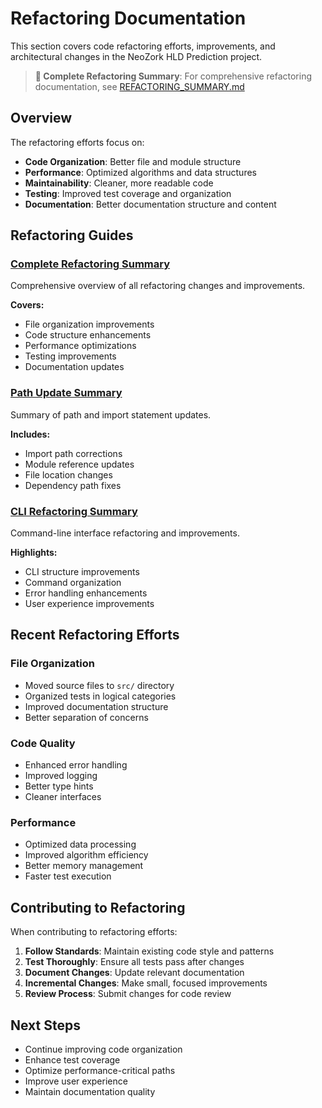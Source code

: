 # Refactoring Documentation

This section covers code refactoring efforts, improvements, and architectural changes in the NeoZork HLD Prediction project.

> **📖 Complete Refactoring Summary**: For comprehensive refactoring documentation, see [REFACTORING_SUMMARY.md](REFACTORING_SUMMARY.md)

## Overview

The refactoring efforts focus on:

- **Code Organization**: Better file and module structure
- **Performance**: Optimized algorithms and data structures
- **Maintainability**: Cleaner, more readable code
- **Testing**: Improved test coverage and organization
- **Documentation**: Better documentation structure and content

## Refactoring Guides

### [Complete Refactoring Summary](REFACTORING_SUMMARY.md)
Comprehensive overview of all refactoring changes and improvements.

**Covers:**
- File organization improvements
- Code structure enhancements
- Performance optimizations
- Testing improvements
- Documentation updates

### [Path Update Summary](path_update_summary.md)
Summary of path and import statement updates.

**Includes:**
- Import path corrections
- Module reference updates
- File location changes
- Dependency path fixes

### [CLI Refactoring Summary](cli_refactoring_summary.md)
Command-line interface refactoring and improvements.

**Highlights:**
- CLI structure improvements
- Command organization
- Error handling enhancements
- User experience improvements

## Recent Refactoring Efforts

### File Organization
- Moved source files to `src/` directory
- Organized tests in logical categories
- Improved documentation structure
- Better separation of concerns

### Code Quality
- Enhanced error handling
- Improved logging
- Better type hints
- Cleaner interfaces

### Performance
- Optimized data processing
- Improved algorithm efficiency
- Better memory management
- Faster test execution

## Contributing to Refactoring

When contributing to refactoring efforts:

1. **Follow Standards**: Maintain existing code style and patterns
2. **Test Thoroughly**: Ensure all tests pass after changes
3. **Document Changes**: Update relevant documentation
4. **Incremental Changes**: Make small, focused improvements
5. **Review Process**: Submit changes for code review

## Next Steps

- Continue improving code organization
- Enhance test coverage
- Optimize performance-critical paths
- Improve user experience
- Maintain documentation quality
